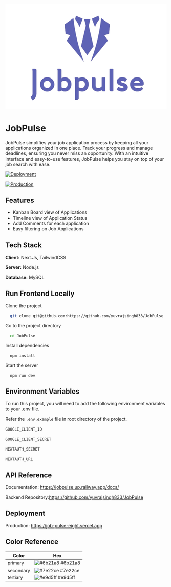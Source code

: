 
![Logo](https://github.com/yuvrajsingh833/JobPulse/blob/main/assets/logo.png)


# JobPulse

JobPulse simplifies your job application process by keeping all your applications organized in one place. Track your progress and manage deadlines, ensuring you never miss an opportunity. With an intuitive interface and easy-to-use features, JobPulse helps you stay on top of your job search with ease.



[![Deployment](https://img.shields.io/badge/Vercel-Success-green.svg)](https://choosealicense.com/licenses/mit/)

[![Production](https://img.shields.io/badge/Production-Released-green.svg)](https://opensource.org/licenses/)

## Features

- Kanban Board view of Applications
- Timeline view of Application Status
- Add Comments for each application
- Easy filtering on Job Applications


## Tech Stack

**Client:** Next.Js, TailwindCSS

**Server:** Node.js

**Database:** MySQL


## Run Frontend Locally

Clone the project

```bash
  git clone git@github.com:https://github.com/yuvrajsingh833/JobPulse
```

Go to the project directory

```bash
  cd JobPulse
```

Install dependencies

```bash
  npm install
```

Start the server

```bash
  npm run dev
```


## Environment Variables
To run this project, you will need to add the following environment variables to your .env file.

Refer the `.env.example` file in root directory of the project.


`GOOGLE_CLIENT_ID`

`GOOGLE_CLIENT_SECRET`

`NEXTAUTH_SECRET`

`NEXTAUTH_URL`

## API Reference

Documentation: https://jobpulse.up.railway.app/docs/

Backend Repository:https://github.com/yuvrajsingh833/JobPulse

## Deployment

Production: https://job-pulse-eight.vercel.app

## Color Reference

| Color             | Hex                                                                |
| ----------------- | ------------------------------------------------------------------ |
| primary | ![#6b21a8](https://via.placeholder.com/10/6b21a8?text=+) #6b21a8 |
| secondary | ![#7e22ce](https://via.placeholder.com/10/7e22ce?text=+) #7e22ce |
| tertiary | ![#e9d5ff](https://via.placeholder.com/10/e9d5ff?text=+) #e9d5ff |

